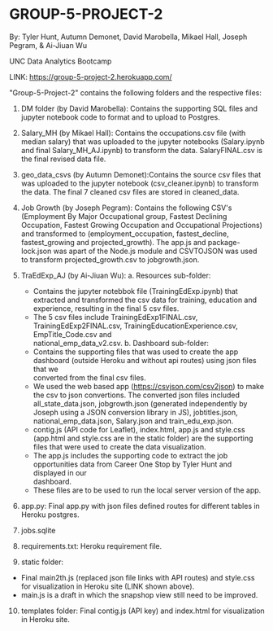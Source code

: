 # GROUP-5-PROJECT-2

By: Tyler Hunt, Autumn Demonet, David Marobella, Mikael Hall, Joseph Pegram, & Ai-Jiuan Wu


UNC Data Analytics Bootcamp

LINK:  https://group-5-project-2.herokuapp.com/

"Group-5-Project-2" contains the following folders and the respective files:

1. DM folder (by David Marobella): Contains the supporting SQL files and jupyter notebook code to format and to upload to Postgres.

2. Salary_MH (by Mikael Hall): Contains the occupations.csv file (with median salary) that was uploaded to the jupyter notebooks (Salary.ipynb and final Salary_MH_AJ.ipynb) to transform the data.  SalaryFINAL.csv is the final revised data file.

3. geo_data_csvs (by Autumn Demonet):Contains the source csv files that was uploaded to the jupyter notebook (csv_cleaner.ipynb) to transform the data.  The final 7 cleaned csv files are stored in cleaned_data.

4. Job Growth (by Joseph Pegram):
Contains the following CSV's (Employment By Major Occupational group, Fastest Declining Occupation, Fastest Growing Occupation and Occupational Projections) and transformed to (employment_occupation, fastest_decline, fastest_growing and projected_growth). The app.js and package-lock.json was apart of the Node.js module and CSVTOJSON was used to transform projected_growth.csv to jobgrowth.json.


5. TraEdExp_AJ (by Ai-Jiuan Wu):
  a. Resources sub-folder: 
    - Contains the jupyter notebbok file (TrainingEdExp.ipynb) that extracted and transformed the csv data for training, education and experience,         resulting in the final 5 csv files.  
    - The 5 csv files include TrainingEdExp1FINAL.csv, TrainingEdExp2FINAL.csv, TrainingEducationExperience.csv, EmpTitle_Code.csv and          
      national_emp_data_v2.csv.
  b. Dashboard sub-folder: 
    - Contains the supporting files that was used to create the app dashboard (outside Heroku and without api routes) using json files that we      
      converted from the final csv files.  
    - We used the web based app (https://csvjson.com/csv2json) to make the csv to json convertions.  The converted json files included      
      all_state_data.json, jobgrowth.json (generated independently by Joseph using a JSON conversion library in JS), jobtitles.json,  
      national_emp_data.json, Salary.json and train_edu_exp.json.  
    - contig.js (API code for Leaflet), index.html, app.js and style.css (app.html and style.css are in the static folder) are the supporting files       that were used to create the data visualization.  
    - The app.js includes the supporting code to extract the job opportunities data from Career One Stop by Tyler Hunt and displayed in our    
      dashboard.  
    - These files are to be used to run the local server version of the app. 

6. app.py: Final app.py with json files defined routes for different tables in Heroku postgres.

7. jobs.sqlite 

8. requirements.txt: Heroku requirement file.

9. static folder: 
  - Final main2th.js (replaced json file links with API routes) and style.css for visualization in Heroku site (LINK shown above).  
  - main.js is a draft in which the snapshop view still need to be improved.   

10. templates folder: Final contig.js (API key) and index.html for visualization in Heroku site. 
